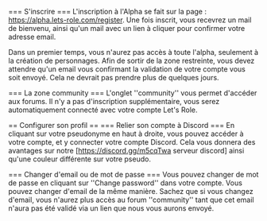 === S'inscrire ===
L'inscription à l'Alpha se fait sur la page : https://alpha.lets-role.com/register. Une fois inscrit, vous recevrez un mail de bienvenu, ainsi qu'un mail avec un lien à cliquer pour confirmer votre adresse email.

Dans un premier temps, vous n'aurez pas accès à toute l'alpha, seulement à la création de personnages. Afin de sortir de la zone restreinte, vous devez attendre qu'un email vous confirmant la validation de votre compte vous soit envoyé. Cela ne devrait pas prendre plus de quelques jours.

=== La zone community ===
L'onglet ''community'' vous permet d'accéder aux forums. Il n'y a pas d'inscription supplémentaire, vous serez automatiquement connecté avec votre compte Let's Role.

== Configurer son profil ==
=== Relier son compte à Discord ===
En cliquant sur votre pseudonyme en haut à droite, vous pouvez accéder à votre compte, et y connecter votre compte Discord. Cela vous donnera des avantages sur notre [https://discord.gg/m5cqTwa serveur discord] ainsi qu'une couleur différente sur votre pseudo.

=== Changer d'email ou de mot de passe ===
Vous pouvez changer de mot de passe en cliquant sur ''Change password'' dans votre compte. Vous pouvez changer d'email de la même manière. Sachez que si vous changez d'email, vous n'aurez plus accès au forum ''community'' tant que cet email n'aura pas été validé via un lien que nous vous aurons envoyé.